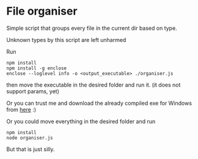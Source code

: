 # File organiser

Simple script that groups every file in the current dir based on type.

Unknown types by this script are left unharmed

Run 
```
npm install
npm install -g enclose
enclose --loglevel info -o <output_executable> ./organiser.js
```
then move the executable in the desired folder and run it. (it does not support params, yet)

Or you can trust me and download the already compiled exe for Windows from [here](https://github.com/AlexandruSimandi/file-organiser/releases) :)


Or you could move everything in the desired folder and run
```
npm install
node organiser.js
```
But that is just silly.
